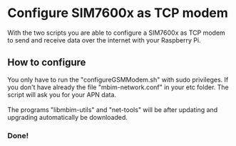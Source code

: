 # Configure SIM7600x as TCP modem
With the two scripts you are able to configure a SIM7600x as TCP modem to 
send and receive data over the internet with your Raspberry Pi.

## How to configure
You only have to run the "configureGSMModem.sh" with sudo privileges. If you 
don't have already the file "mbim-network.conf" in your etc folder. The script 
will ask you for your APN data.
</br></br>
The programs "libmbim-utils" and "net-tools" will be after updating and upgrading
automatically be downloaded.
</br>
### Done!
